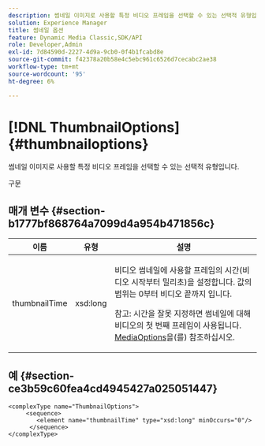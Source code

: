 ```yaml
---
description: 썸네일 이미지로 사용할 특정 비디오 프레임을 선택할 수 있는 선택적 유형입니다.
solution: Experience Manager
title: 썸네일 옵션
feature: Dynamic Media Classic,SDK/API
role: Developer,Admin
exl-id: 7d84590d-2227-4d9a-9cb0-0f4b1fcabd8e
source-git-commit: f42378a20b58e4c5ebc961c6526d7cecabc2ae38
workflow-type: tm+mt
source-wordcount: '95'
ht-degree: 6%

---
```


# [!DNL ThumbnailOptions]{#thumbnailoptions}

썸네일 이미지로 사용할 특정 비디오 프레임을 선택할 수 있는 선택적 유형입니다.

구문

## 매개 변수 {#section-b1777bf868764a7099d4a954b471856c}

<table id="table_C71FD0C995D94CE18994CDA2DC3460DF"> 
 <thead> 
  <tr> 
   <th colname="col1" class="entry"> 이름 </th> 
   <th colname="col2" class="entry"> 유형 </th> 
   <th colname="col3" class="entry"> 설명 </th> 
  </tr> 
 </thead>
 <tbody> 
  <tr> 
   <td colname="col1"> <span class="codeph"> <span class="varname"> thumbnailTime</span> </span> </td> 
   <td colname="col2"> <span class="codeph"> xsd:long</span> </td> 
   <td colname="col3"> <p>비디오 썸네일에 사용할 프레임의 시간(비디오 시작부터 밀리초)을 설정합니다. 값의 범위는 0부터 비디오 끝까지 입니다. <p>참고: 시간을 잘못 지정하면 썸네일에 대해 비디오의 첫 번째 프레임이 사용됩니다. <a href="../../types/c-data-types/r-media-options.md#reference-18618fc6803a4b6e994bbb48eba93b5b" format="dita" scope="local"> MediaOptions</a>을(를) 참조하십시오. </p></p> </td> 
  </tr> 
 </tbody> 
</table>

## 예 {#section-ce3b59c60fea4cd4945427a025051447}

```
<complexType name="ThumbnailOptions">
     <sequence>
        <element name="thumbnailTime" type="xsd:long" minOccurs="0"/>
      </sequence>
</complexType>
```
